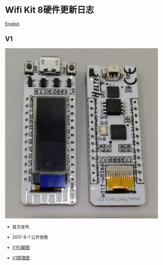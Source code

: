 # Wifi Kit 8硬件更新日志
[English](https://heltec-automation-docs.readthedocs.io/en/latest/esp8266+arduino/wifi_kit_8/hardware_update_log.html)
## V1

![](img/hardware_update_log/01.png)

- 首次发布
- 2017-6-1 公开销售

- [V1引脚图](https://resource.heltec.cn/download/WiFi_Kit_8/WIFI_Kit_8_Pinout_Diagram(new).pdf)

- [V1原理图](https://resource.heltec.cn/download/WiFi_Kit_8/WIFI_Kit_8_Schematic_diagram.PDF)



